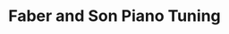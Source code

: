 ---
title: "Faber and Son Piano Tuning"
url: /tempe/faber-and-son-piano-tuning/
shop: Instrumente
---